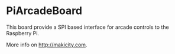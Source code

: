PiArcadeBoard
=============

This board provide a SPI based interface for arcade controls to the Raspberry Pi.  

More info on http://makicity.com.